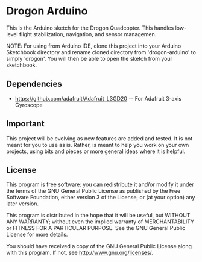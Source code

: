 Drogon Arduino
=============

This is the Arduino sketch for the Drogon Quadcopter. This handles low-level 
flight stabilization, navigation, and sensor managemen.

NOTE: For using from Arduino IDE, clone this project into your Arduino 
Sketchbook directory and rename cloned directory from 'drogon-arduino' 
to simply 'drogon'. You will then be able to open the sketch from your
sketchbook.


Dependencies
---------------------

* https://github.com/adafruit/Adafruit_L3GD20 -- For Adafruit 3-axis Gyroscope


Important
---------------------

This project will be evolving as new features are added and tested. It is not 
meant for you to use as is. Rather, is meant to help you work on your own 
projects, using bits and pieces or more general ideas where it is helpful.


License
---------------------

This program is free software: you can redistribute it and/or modify
it under the terms of the GNU General Public License as published by
the Free Software Foundation, either version 3 of the License, or
(at your option) any later version.

This program is distributed in the hope that it will be useful,
but WITHOUT ANY WARRANTY; without even the implied warranty of
MERCHANTABILITY or FITNESS FOR A PARTICULAR PURPOSE.  See the
GNU General Public License for more details.

You should have received a copy of the GNU General Public License
along with this program.  If not, see <http://www.gnu.org/licenses/>.

